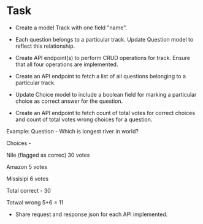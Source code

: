 # Task

- Create a model Track with one field "name".

- Each question belongs to a particular track. Update Question model to reflect this relationship.

- Create API endpoint(s) to perform CRUD operations for track. Ensure that all four operations are implemented.

- Create an API endpoint to fetch a list of all questions belonging to a particular track.

- Update Choice model to include a boolean field for marking a particular choice as correct answer for the question.

- Create an API endpoint to fetch count of total votes for correct choices and count of total votes wrong choices for a question.

Example:
Question - Which is longest river in world?

Choices -

Nile (flagged as correc) 30 votes

Amazon 5 votes

Missisipi 6 votes

Total correct - 30

Totwal wrong 5+6 = 11


- Share request and response json for each API implemented.

